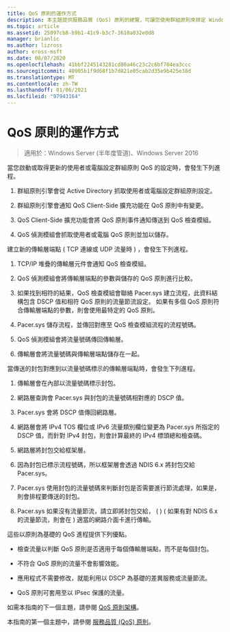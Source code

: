 ```yaml
---
title: QoS 原則的運作方式
description: 本主題提供服務品質 (QoS) 原則的總覽，可讓您使用群組原則來排定 Windows Server 2016 中特定應用程式和服務的網路流量頻寬。
ms.topic: article
ms.assetid: 25097cb8-b9b1-41c9-b3c7-3610a032e0d8
manager: brianlic
ms.author: lizross
author: eross-msft
ms.date: 08/07/2020
ms.openlocfilehash: 41bbf2245143281cd80a46c23c2c6bf704ea3ccc
ms.sourcegitcommit: 40905b1f9d68f1b7d821e05cab2d35e9b425e38d
ms.translationtype: MT
ms.contentlocale: zh-TW
ms.lasthandoff: 01/06/2021
ms.locfileid: "97943164"
---
```

# <a name="how-qos-policy-works"></a>QoS 原則的運作方式

>適用於：Windows Server (半年度管道)、Windows Server 2016

當您啟動或取得更新的使用者或電腦設定群組原則 QoS 的設定時，會發生下列進程。

1. 群組原則引擎會從 Active Directory 抓取使用者或電腦設定群組原則設定。

2. 群組原則引擎會通知 QoS Client-Side 擴充功能在 QoS 原則中有變更。

3. QoS Client-Side 擴充功能會將 QoS 原則事件通知傳送到 QoS 檢查模組。

4. QoS 偵測模組會抓取使用者或電腦 QoS 原則並加以儲存。

建立新的傳輸層端點 \( TCP 連線或 UDP 流量時 \) ，會發生下列進程。

1. TCP/IP 堆疊的傳輸層元件會通知 QoS 檢查模組。

2. QoS 偵測模組會將傳輸層端點的參數與儲存的 QoS 原則進行比較。

3. 如果找到相符的結果，QoS 檢查模組會聯絡 Pacer.sys 建立流程，此資料結構包含 DSCP 值和相符 QoS 原則的流量節流設定。 如果有多個 QoS 原則符合傳輸層端點的參數，則會使用最特定的 QoS 原則。

4. Pacer.sys 儲存流程，並傳回對應至 QoS 檢查模組流程的流程號碼。

5. QoS 偵測模組會將流量號碼傳回傳輸層。

6. 傳輸層會將流量號碼與傳輸層端點儲存在一起。

當傳送的封包對應到以流量號碼標示的傳輸層端點時，會發生下列進程。

1. 傳輸層會在內部以流量號碼標示封包。

2. 網路層查詢會 Pacer.sys 與封包的流量號碼相對應的 DSCP 值。

3. Pacer.sys 會將 DSCP 值傳回網路層。

4. 網路層會將 IPv4 TOS 欄位或 IPv6 流量類別欄位變更為 Pacer.sys 所指定的 DSCP 值，而針對 IPv4 封包，則會計算最終的 IPv4 標頭總和檢查碼。

5. 網路層將封包交給框架層。

6. 因為封包已標示流程號碼，所以框架層會透過 NDIS 6.x 將封包交給 Pacer.sys。

7. Pacer.sys 使用封包的流量號碼來判斷封包是否需要進行節流處理，如果是，則會排程要傳送的封包。

8. Pacer.sys 如果沒有流量節流，請立即將封包交給， \( \) \( 如果有對 NDIS 6.x 的流量節流，則會在 \) 適當的網路介面卡進行傳輸。

這些以原則為基礎的 QoS 進程提供下列優點。

- 檢查流量以判斷 QoS 原則是否適用于每個傳輸層端點，而不是每個封包。

- 不符合 QoS 原則的流量不會影響效能。

- 應用程式不需要修改，就能利用以 DSCP 為基礎的差異服務或流量節流。

- QoS 原則可套用至以 IPsec 保護的流量。

如需本指南的下一個主題，請參閱 [QoS 原則架構](qos-policy-architecture.md)。

本指南的第一個主題中，請參閱 [服務品質 (QoS) 原則](qos-policy-top.md)。
